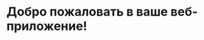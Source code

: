 <!DOCTYPE html>
<html lang="ru">
<head>
    <meta charset="UTF-8">
    <meta name="viewport" content="width=device-width, initial-scale=1.0">
    <title>Telegram Web App</title>
    <script src="https://telegram.org/js/telegram-web-app.js"></script>
</head>
<body>
    <h1>Добро пожаловать в ваше веб-приложение!</h1>
    <script>
        // Настройка цвета фона
        document.body.style.backgroundColor = '#f0f0f0';
        // Получаем данные о пользователе
        const userId = window.Telegram.WebApp.user.id;
        console.log(`ID пользователя: ${userId}`);
        // Обработка событий закрытия приложения
        window.Telegram.WebApp.onEvent('close', function() {
            console.log('Приложение закрыто');
        });
    </script>
</body>
</html>

